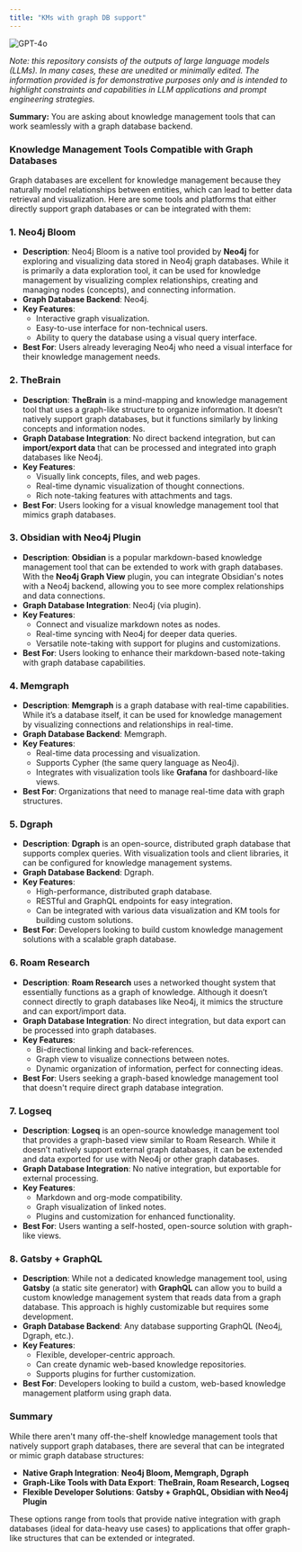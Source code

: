 ```yaml
---
title: "KMs with graph DB support"
---
```

![GPT-4o](https://img.shields.io/badge/GPT--4o-3333FF?style=for-the-badge&logo=openai&logoColor=white)



*Note: this repository consists of the outputs of large language models (LLMs). In many cases, these are unedited or minimally edited. The information provided is for demonstrative purposes only and is intended to highlight constraints and capabilities in LLM applications and prompt engineering strategies.*


**Summary:** You are asking about knowledge management tools that can work seamlessly with a graph database backend.

### Knowledge Management Tools Compatible with Graph Databases

Graph databases are excellent for knowledge management because they naturally model relationships between entities, which can lead to better data retrieval and visualization. Here are some tools and platforms that either directly support graph databases or can be integrated with them:

### 1. **Neo4j Bloom**
   - **Description**: Neo4j Bloom is a native tool provided by **Neo4j** for exploring and visualizing data stored in Neo4j graph databases. While it is primarily a data exploration tool, it can be used for knowledge management by visualizing complex relationships, creating and managing nodes (concepts), and connecting information.
   - **Graph Database Backend**: Neo4j.
   - **Key Features**:
     - Interactive graph visualization.
     - Easy-to-use interface for non-technical users.
     - Ability to query the database using a visual query interface.
   - **Best For**: Users already leveraging Neo4j who need a visual interface for their knowledge management needs.

### 2. **TheBrain**
   - **Description**: **TheBrain** is a mind-mapping and knowledge management tool that uses a graph-like structure to organize information. It doesn’t natively support graph databases, but it functions similarly by linking concepts and information nodes.
   - **Graph Database Integration**: No direct backend integration, but can **import/export data** that can be processed and integrated into graph databases like Neo4j.
   - **Key Features**:
     - Visually link concepts, files, and web pages.
     - Real-time dynamic visualization of thought connections.
     - Rich note-taking features with attachments and tags.
   - **Best For**: Users looking for a visual knowledge management tool that mimics graph databases.

### 3. **Obsidian with Neo4j Plugin**
   - **Description**: **Obsidian** is a popular markdown-based knowledge management tool that can be extended to work with graph databases. With the **Neo4j Graph View** plugin, you can integrate Obsidian's notes with a Neo4j backend, allowing you to see more complex relationships and data connections.
   - **Graph Database Integration**: Neo4j (via plugin).
   - **Key Features**:
     - Connect and visualize markdown notes as nodes.
     - Real-time syncing with Neo4j for deeper data queries.
     - Versatile note-taking with support for plugins and customizations.
   - **Best For**: Users looking to enhance their markdown-based note-taking with graph database capabilities.

### 4. **Memgraph**
   - **Description**: **Memgraph** is a graph database with real-time capabilities. While it’s a database itself, it can be used for knowledge management by visualizing connections and relationships in real-time.
   - **Graph Database Backend**: Memgraph.
   - **Key Features**:
     - Real-time data processing and visualization.
     - Supports Cypher (the same query language as Neo4j).
     - Integrates with visualization tools like **Grafana** for dashboard-like views.
   - **Best For**: Organizations that need to manage real-time data with graph structures.

### 5. **Dgraph**
   - **Description**: **Dgraph** is an open-source, distributed graph database that supports complex queries. With visualization tools and client libraries, it can be configured for knowledge management systems.
   - **Graph Database Backend**: Dgraph.
   - **Key Features**:
     - High-performance, distributed graph database.
     - RESTful and GraphQL endpoints for easy integration.
     - Can be integrated with various data visualization and KM tools for building custom solutions.
   - **Best For**: Developers looking to build custom knowledge management solutions with a scalable graph database.

### 6. **Roam Research**
   - **Description**: **Roam Research** uses a networked thought system that essentially functions as a graph of knowledge. Although it doesn’t connect directly to graph databases like Neo4j, it mimics the structure and can export/import data.
   - **Graph Database Integration**: No direct integration, but data export can be processed into graph databases.
   - **Key Features**:
     - Bi-directional linking and back-references.
     - Graph view to visualize connections between notes.
     - Dynamic organization of information, perfect for connecting ideas.
   - **Best For**: Users seeking a graph-based knowledge management tool that doesn't require direct graph database integration.

### 7. **Logseq**
   - **Description**: **Logseq** is an open-source knowledge management tool that provides a graph-based view similar to Roam Research. While it doesn’t natively support external graph databases, it can be extended and data exported for use with Neo4j or other graph databases.
   - **Graph Database Integration**: No native integration, but exportable for external processing.
   - **Key Features**:
     - Markdown and org-mode compatibility.
     - Graph visualization of linked notes.
     - Plugins and customization for enhanced functionality.
   - **Best For**: Users wanting a self-hosted, open-source solution with graph-like views.

### 8. **Gatsby + GraphQL**
   - **Description**: While not a dedicated knowledge management tool, using **Gatsby** (a static site generator) with **GraphQL** can allow you to build a custom knowledge management system that reads data from a graph database. This approach is highly customizable but requires some development.
   - **Graph Database Backend**: Any database supporting GraphQL (Neo4j, Dgraph, etc.).
   - **Key Features**:
     - Flexible, developer-centric approach.
     - Can create dynamic web-based knowledge repositories.
     - Supports plugins for further customization.
   - **Best For**: Developers looking to build a custom, web-based knowledge management platform using graph data.

### Summary
While there aren't many off-the-shelf knowledge management tools that natively support graph databases, there are several that can be integrated or mimic graph database structures:

- **Native Graph Integration**: **Neo4j Bloom, Memgraph, Dgraph**
- **Graph-Like Tools with Data Export**: **TheBrain, Roam Research, Logseq**
- **Flexible Developer Solutions**: **Gatsby + GraphQL, Obsidian with Neo4j Plugin**

These options range from tools that provide native integration with graph databases (ideal for data-heavy use cases) to applications that offer graph-like structures that can be extended or integrated.